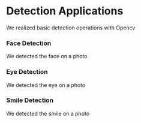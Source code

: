 # Detection Applications
We realized basic detection operations with Opencv

### Face Detection<br />
We detected the face on a photo

### Eye Detection<br />
We detected the eye on a photo

### Smile Detection<br />
We detected the smile on a photo

